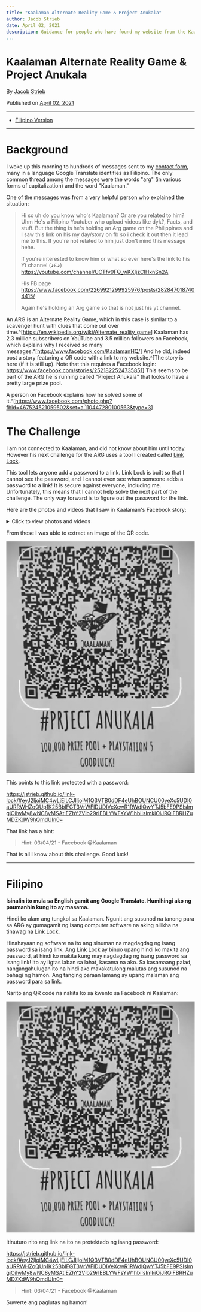 ```yaml
---
title: "Kaalaman Alternate Reality Game & Project Anukala"
author: Jacob Strieb
date: April 02, 2021
description: Guidance for people who have found my website from the Kaalaman ARG.
...
```



# Kaalaman Alternate Reality Game & Project Anukala

By [Jacob Strieb](https://jstrieb.github.io)

Published on [April 02, 2021](/posts/kaalaman/)

---

- [Filipino Version](#filipino)

---

# Background

I woke up this morning to hundreds of messages sent to my [contact
form](/about#contact), many in a language Google Translate identifies as
Filipino. The only common thread among the messages were the words "arg" (in
various forms of capitalization) and the word "Kaalaman." 

One of the messages was from a very helpful person who explained the situation:

> Hi so uh do you know who's Kaalaman? Or are you related to him? Uhm He's a
> Filipino Youtuber who upload videos like dyk?, Facts, and stuff. But the
> thing is he's holding an Arg game on the Philippines and I saw this link on
> his my day/story on fb so i check it out then it lead me to this. If you're
> not related to him just don't mind this message hehe.
>
> If you're interested to know him or what so ever here's the link to his Yt
> channel (◕દ◕) <https://youtube.com/channel/UCTfv9FQ_wKXIjzCIHxnSn2A>
>
> His FB page
> <https://www.facebook.com/2269921299925976/posts/2828470187404415/>
>
> Again he's holding an Arg game so that is not just his yt channel. 

An ARG is an Alternate Reality Game, which in this case is similar to a
scavenger hunt with clues that come out over
time.^[<https://en.wikipedia.org/wiki/Alternate_reality_game>] Kaalaman has 2.3
million subscribers on YouTube and 3.5 million followers on Facebook, which
explains why I received so many
messages.^[<https://www.facebook.com/KaalamanHQ/>] And he did, indeed post a
story featuring a QR code with a link to my website.^[The story is here (if it
is still up). Note that this requires a Facebook login:
<https://www.facebook.com/stories/2521822524735851>] This seems to be part of
the ARG he is running called "Project Anukala" that looks to have a pretty
large prize pool. 

A person on Facebook explains how he solved some of
it.^[<https://www.facebook.com/photo.php?fbid=467524521059502&set=a.110447280100563&type=3>]

# The Challenge

I am not connected to Kaalaman, and did not know about him until today. However his next challenge for the ARG uses a tool I created called [Link Lock](https://jstrieb.github.io/link-lock/).

This tool lets anyone add a password to a link. Link Lock is built so that I cannot see the password, and I cannot even see when someone adds a password to a link! It is secure against everyone, including me. Unfortunately, this means that I cannot help solve the next part of the challenge. The only way forward is to figure out the password for the link.

Here are the photos and videos that I saw in Kaalaman's Facebook story:

<details>
<summary>Click to view photos and videos</summary>
<br>
<img src="kaalaman_story_1.jpg">
<img src="kaalaman_story_2.jpg">
<video controls>
<source src="kaalaman_story_3.mp4" type="video/mp4" />
</video>
<img src="kaalaman_story_4.jpg">
<video controls>
<source src="kaalaman_story_5.mp4" type="video/mp4" />
</video>
</details>

From these I was able to extract an image of the QR code.

<img src="qr.jpg">

This points to this link protected with a password:

<https://jstrieb.github.io/link-lock/#eyJ2IjoiMC4wLjEiLCJlIjoiM1Q3VTB0dDF4eUhBOUNCU00yeXc5UDI0aURRWHZoQUp1K25BblFGT3VrWFlDUDlVeXcwR1RWdlQwYTJ5bFE9PSIsImgiOiIwMy8wNC8yMSAtIEZhY2Vib29rIEBLYWFsYW1hbiIsImkiOiJRQlFBRHZuMDZKdW9hQmdUIn0=>

That link has a hint:

> Hint: 03/04/21 - Facebook @Kaalaman

That is all I know about this challenge. Good luck!

---

# Filipino

**Isinalin ito mula sa English gamit ang Google Translate. Humihingi ako ng
paumanhin kung ito ay masama.**

Hindi ko alam ang tungkol sa Kaalaman. Ngunit ang susunod na tanong para sa ARG
ay gumagamit ng isang computer software na aking nilikha na tinawag na [Link
Lock](https://jstrieb.github.io/link-lock/).

Hinahayaan ng software na ito ang sinuman na magdagdag ng isang password sa
isang link. Ang Link Lock ay binuo upang hindi ko makita ang password, at hindi
ko makita kung may nagdagdag ng isang password sa isang link! Ito ay ligtas
laban sa lahat, kasama na ako. Sa kasamaang palad, nangangahulugan ito na hindi
ako makakatulong malutas ang susunod na bahagi ng hamon. Ang tanging paraan
lamang ay upang malaman ang password para sa link.

Narito ang QR code na nakita ko sa kwento sa Facebook ni Kaalaman:

<img src="qr.jpg">

Itinuturo nito ang link na ito na protektado ng isang password:

<https://jstrieb.github.io/link-lock/#eyJ2IjoiMC4wLjEiLCJlIjoiM1Q3VTB0dDF4eUhBOUNCU00yeXc5UDI0aURRWHZoQUp1K25BblFGT3VrWFlDUDlVeXcwR1RWdlQwYTJ5bFE9PSIsImgiOiIwMy8wNC8yMSAtIEZhY2Vib29rIEBLYWFsYW1hbiIsImkiOiJRQlFBRHZuMDZKdW9hQmdUIn0=>

> Hint: 03/04/21 - Facebook @Kaalaman

Suwerte ang paglutas ng hamon!

